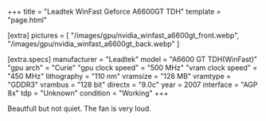 +++
title     = "Leadtek WinFast Geforce A6600GT TDH"
template  = "page.html"

[extra]
pictures  = [
  "/images/gpu/nvidia_winfast_a6600gt_front.webp",
  "/images/gpu/nvidia_winfast_a6600gt_back.webp"
]

  [extra.specs]
  manufacturer        = "Leadtek"
  model               = "A6600 GT TDH(WinFast)"
  "gpu arch"          = "Curie"
  "gpu clock speed"   = "500 MHz"
  "vram clock speed"  = "450 MHz"
  lithography         = "110 nm"
  vramsize            = "128 MB"
  vramtype            = "GDDR3"
  vrambus             = "128 bit"
  directx             = "9.0c"
  year                = 2007
  interface           = "AGP 8x"
  tdp                 = "Unknown"
  condition           = "Working"
+++

Beautfull but not quiet. The fan is very loud.